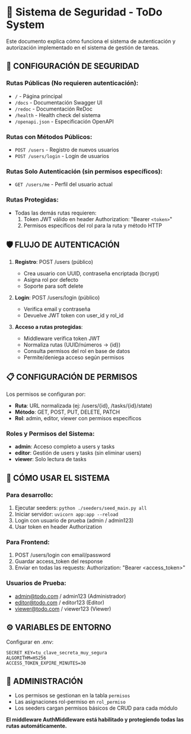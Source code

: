 # 📖 Sistema de Seguridad - ToDo System

Este documento explica cómo funciona el sistema de autenticación y autorización implementado en el sistema de gestión de tareas.

## 🔐 CONFIGURACIÓN DE SEGURIDAD

### Rutas Públicas (No requieren autenticación):

- `/` - Página principal
- `/docs` - Documentación Swagger UI
- `/redoc` - Documentación ReDoc
- `/health` - Health check del sistema
- `/openapi.json` - Especificación OpenAPI

### Rutas con Métodos Públicos:

- `POST /users` - Registro de nuevos usuarios
- `POST /users/login` - Login de usuarios

### Rutas Solo Autenticación (sin permisos específicos):

- `GET /users/me` - Perfil del usuario actual

### Rutas Protegidas:

- Todas las demás rutas requieren:
  1. Token JWT válido en header Authorization: "Bearer `<token>`"
  2. Permisos específicos del rol para la ruta y método HTTP

## 🛡️ FLUJO DE AUTENTICACIÓN

1. **Registro**: POST /users (público)

   - Crea usuario con UUID, contraseña encriptada (bcrypt)
   - Asigna rol por defecto
   - Soporte para soft delete
2. **Login**: POST /users/login (público)

   - Verifica email y contraseña
   - Devuelve JWT token con user_id y rol_id
3. **Acceso a rutas protegidas**:

   - Middleware verifica token JWT
   - Normaliza rutas (UUID/números → {id})
   - Consulta permisos del rol en base de datos
   - Permite/deniega acceso según permisos

## 📋 CONFIGURACIÓN DE PERMISOS

Los permisos se configuran por:

- **Ruta**: URL normalizada (ej: /users/{id}, /tasks/{id}/state)
- **Método**: GET, POST, PUT, DELETE, PATCH
- **Rol**: admin, editor, viewer con permisos específicos

### Roles y Permisos del Sistema:

- **admin**: Acceso completo a users y tasks
- **editor**: Gestión de users y tasks (sin eliminar users)
- **viewer**: Solo lectura de tasks

## 🚀 CÓMO USAR EL SISTEMA

### Para desarrollo:

1. Ejecutar seeders: `python ./seeders/seed_main.py all`
2. Iniciar servidor: `uvicorn app:app --reload`
3. Login con usuario de prueba (admin / admin123)
4. Usar token en header Authorization

### Para Frontend:

1. POST /users/login con email/password
2. Guardar access_token del response
3. Enviar en todas las requests:
   Authorization: "Bearer <access_token>"

### Usuarios de Prueba:

- admin@todo.com / admin123 (Administrador)
- editor@todo.com / editor123 (Editor)
- viewer@todo.com / viewer123 (Viewer)

## ⚙️ VARIABLES DE ENTORNO

Configurar en .env:

```
SECRET_KEY=tu_clave_secreta_muy_segura
ALGORITHM=HS256
ACCESS_TOKEN_EXPIRE_MINUTES=30
```

## 🔧 ADMINISTRACIÓN

- Los permisos se gestionan en la tabla `permisos`
- Las asignaciones rol-permiso en `rol_permiso`
- Los seeders cargan permisos básicos de CRUD para cada módulo

**El middleware AuthMiddleware está habilitado y protegiendo todas las rutas automáticamente.**
